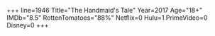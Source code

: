 +++
line=1946
Title="The Handmaid's Tale"
Year=2017
Age="18+"
IMDb="8.5"
RottenTomatoes="88%"
Netflix=0
Hulu=1
PrimeVideo=0
Disney=0
+++

